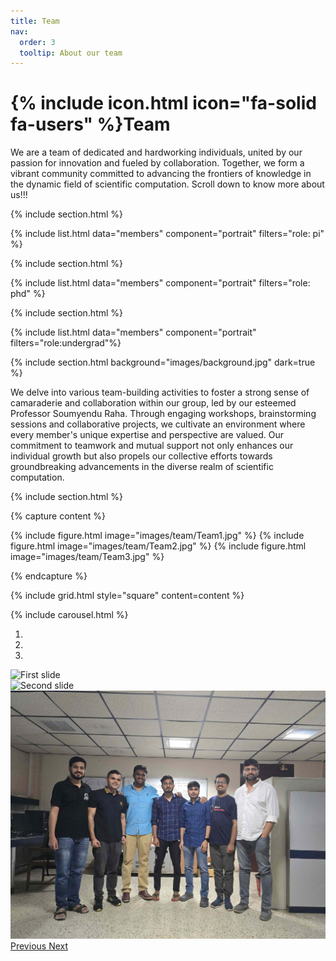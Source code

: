 ```yaml
---
title: Team
nav:
  order: 3
  tooltip: About our team
---
```


# {% include icon.html icon="fa-solid fa-users" %}Team

We are a team of dedicated and hardworking individuals, united by our passion for innovation and fueled by collaboration. Together, we form a vibrant community committed to advancing the frontiers of knowledge in the dynamic field of scientific computation. Scroll down to know more about us!!!

{% include section.html %}

{% include list.html data="members" component="portrait" filters="role: pi" %}


{% include section.html %}

{% include list.html data="members" component="portrait" filters="role: phd" %}

{% include section.html %}

{% include list.html data="members" component="portrait" filters="role:undergrad"%}

{% include section.html background="images/background.jpg" dark=true %}

We delve into various team-building activities to foster a strong sense of camaraderie and collaboration within our group, led by our esteemed Professor Soumyendu Raha. Through engaging workshops, brainstorming sessions and collaborative projects, we cultivate an environment where every member's unique expertise and perspective are valued. Our commitment to teamwork and mutual support not only enhances our individual growth but also propels our collective efforts towards groundbreaking advancements in the diverse realm of scientific computation.

{% include section.html %}

{% capture content %}

{% include figure.html image="images/team/Team1.jpg" %}
{% include figure.html image="images/team/Team2.jpg" %}
{% include figure.html image="images/team/Team3.jpg" %}

{% endcapture %}

{% include grid.html style="square" content=content %}

{% include carousel.html %}
<div id="carouselExampleIndicators" class="carousel slide" data-ride="carousel">
  <ol class="carousel-indicators">
    <li data-target="#carouselExampleIndicators" data-slide-to="0" class="active"></li>
    <li data-target="#carouselExampleIndicators" data-slide-to="1"></li>
    <li data-target="#carouselExampleIndicators" data-slide-to="2"></li>
  </ol>
  <div class="carousel-inner">
    <div class="carousel-item active">
      <img class="d-block w-100" src="images/team/Team1.jpg" alt="First slide">
    </div>
    <div class="carousel-item">
      <img class="d-block w-100" src="images/team/Team2.jpg" alt="Second slide">
    </div>
    <div class="carousel-item">
      <img class="d-block w-100" src="images/team/Team3.jpg" alt="Third slide">
    </div>
  </div>
  <a class="carousel-control-prev" href="#carouselExampleIndicators" role="button" data-slide="prev">
    <span class="carousel-control-prev-icon" aria-hidden="true"></span>
    <span class="sr-only">Previous</span>
  </a>
  <a class="carousel-control-next" href="#carouselExampleIndicators" role="button" data-slide="next">
    <span class="carousel-control-next-icon" aria-hidden="true"></span>
    <span class="sr-only">Next</span>
  </a>
</div>
